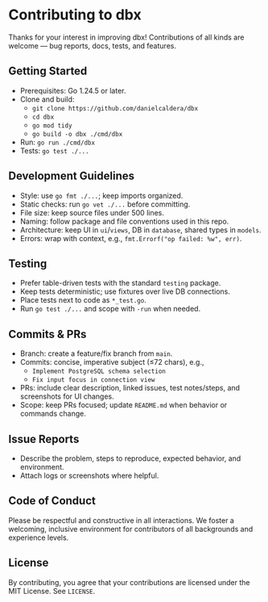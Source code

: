 # Contributing to dbx

Thanks for your interest in improving dbx! Contributions of all kinds are welcome — bug reports, docs, tests, and features.

## Getting Started
- Prerequisites: Go 1.24.5 or later.
- Clone and build:
  - `git clone https://github.com/danielcaldera/dbx`
  - `cd dbx`
  - `go mod tidy`
  - `go build -o dbx ./cmd/dbx`
- Run: `go run ./cmd/dbx`
- Tests: `go test ./...`

## Development Guidelines
- Style: use `go fmt ./...`; keep imports organized.
- Static checks: run `go vet ./...` before committing.
- File size: keep source files under 500 lines.
- Naming: follow package and file conventions used in this repo.
- Architecture: keep UI in `ui`/`views`, DB in `database`, shared types in `models`.
- Errors: wrap with context, e.g., `fmt.Errorf("op failed: %w", err)`.

## Testing
- Prefer table-driven tests with the standard `testing` package.
- Keep tests deterministic; use fixtures over live DB connections.
- Place tests next to code as `*_test.go`.
- Run `go test ./...` and scope with `-run` when needed.

## Commits & PRs
- Branch: create a feature/fix branch from `main`.
- Commits: concise, imperative subject (≤72 chars), e.g.,
  - `Implement PostgreSQL schema selection`
  - `Fix input focus in connection view`
- PRs: include clear description, linked issues, test notes/steps, and screenshots for UI changes.
- Scope: keep PRs focused; update `README.md` when behavior or commands change.

## Issue Reports
- Describe the problem, steps to reproduce, expected behavior, and environment.
- Attach logs or screenshots where helpful.

## Code of Conduct
Please be respectful and constructive in all interactions. We foster a welcoming, inclusive environment for contributors of all backgrounds and experience levels.

## License
By contributing, you agree that your contributions are licensed under the MIT License. See `LICENSE`.

